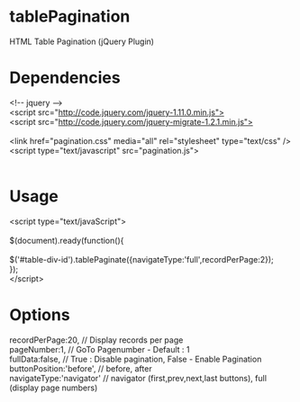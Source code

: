 tablePagination
===============

HTML Table Pagination (jQuery Plugin)


Dependencies
============
&lt;!-- jquery --><BR>
&lt;script src="http://code.jquery.com/jquery-1.11.0.min.js"><BR>
&lt;script src="http://code.jquery.com/jquery-migrate-1.2.1.min.js"><BR>
<BR>
&lt;link href="pagination.css" media="all" rel="stylesheet" type="text/css" /><BR>
&lt;script type="text/javascript" src="pagination.js"><BR><BR>

Usage
=====
&lt;script type="text/javaScript"><BR>	
	$(document).ready(function(){<BR>		
		$('#table-div-id').tablePaginate({navigateType:'full',recordPerPage:2});<BR>
	});<BR>
&lt;/script><BR>

Options
=======
recordPerPage:20,			// Display records per page<BR>
pageNumber:1,				// GoTo Pagenumber - Default : 1<BR>
fullData:false,				// True : Disable pagination, False - Enable Pagination<BR>
buttonPosition:'before',		// before, after<BR>
navigateType:'navigator'		// navigator (first,prev,next,last buttons), full (display page numbers)<BR><BR>

